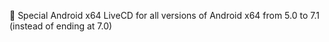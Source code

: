 🤖️ Special Android x64 LiveCD for all versions of Android x64 from 5.0 to 7.1 (instead of ending at 7.0)
